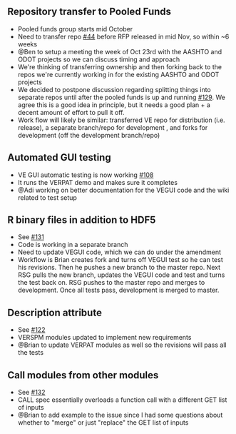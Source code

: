 ## Repository transfer to Pooled Funds
  - Pooled funds group starts mid October
  - Need to transfer repo [#44](https://github.com/gregorbj/VisionEval/issues/44) before RFP released in mid Nov, so within ~6 weeks
  - @Ben to setup a meeting the week of Oct 23rd with the AASHTO and ODOT projects so we can discuss timing and approach
  - We're thinking of transferring ownership and then forking back to the repos we're currently working in for the existing AASHTO and ODOT projects
  - We decided to postpone discussion regarding splitting things into separate repos until after the pooled funds is up and running [#129](https://github.com/gregorbj/VisionEval/issues/129).  We agree this is a good idea in principle, but it needs a good plan + a decent amount of effort to pull it off.   
  - Work flow will likely be similar: transferred VE repo for distribution (i.e. release), a separate branch/repo for development , and forks for development (off the development branch/repo)

## Automated GUI testing
  - VE GUI automatic testing is now working [#108](https://github.com/gregorbj/VisionEval/issues/108)
  - It runs the VERPAT demo and makes sure it completes
  - @Adi working on better documentation for the VEGUI code and the wiki related to test setup

## R binary files in addition to HDF5
  - See [#131](https://github.com/gregorbj/VisionEval/issues/131)
  - Code is working in a separate branch
  - Need to update VEGUI code, which we can do under the amendment
  - Workflow is Brian creates fork and turns off VEGUI test so he can test his revisions.  Then he pushes a new branch to the master repo.  Next RSG pulls the new branch, updates the VEGUI code and test and turns the test back on.  RSG pushes to the master repo and merges to development.  Once all tests pass, development is merged to master.

## Description attribute
  - See [#122](https://github.com/gregorbj/VisionEval/issues/122)
  - VERSPM modules updated to implement new requirements
  - @Brian to update VERPAT modules as well so the revisions will pass all the tests

## Call modules from other modules
  - See [#132](https://github.com/gregorbj/VisionEval/issues/132)
  - CALL spec essentially overloads a function call with a different GET list of inputs
  - @Brian to add example to the issue since I had some questions about whether to "merge" or just "replace" the GET list of inputs
